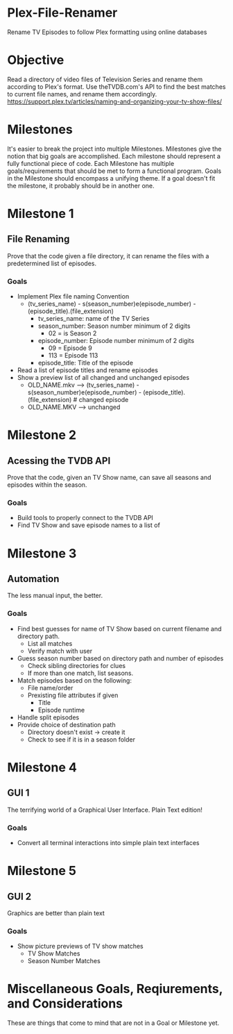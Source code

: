 # Plex-File-Renamer
Rename TV Episodes to follow Plex formatting using online databases

# Objective
Read a directory of video files of Television Series and rename them according to Plex's format.
Use theTVDB.com's API to find the best matches to current file names, and rename them accordingly.
https://support.plex.tv/articles/naming-and-organizing-your-tv-show-files/

# Milestones
It's easier to break the project into multiple Milestones. Milestones give the notion that big goals are accomplished. 
Each milestone should represent a fully functional piece of code. Each Milestone has multiple goals/requirements that should be met to form a functional program.
Goals in the Milestone should encompass a unifying theme. If a goal doesn't fit the milestone, it probably should be in another one.

# Milestone 1
## File Renaming
Prove that the code given a file directory, it can rename the files with a predetermined list of episodes.
### Goals
- Implement Plex file naming Convention
  - (tv_series_name) - s(season_number)e(episode_number) - (episode_title).(file_extension)
    - tv_series_name: name of the TV Series
    - season_number: Season number minimum of 2 digits 
      - 02 = is Season 2
    - episode_number: Episode number minimum of 2 digits 
      - 09 = Episode 9
      - 113 = Episode 113
    - episode_title: Title of the episode
- Read a list of episode titles and rename episodes
- Show a preview list of all changed and unchanged episodes
  - OLD_NAME.mkv --> (tv_series_name) - s(season_number)e(episode_number) - (episode_title).(file_extension)  # changed episode
  - OLD_NAME.MKV --> unchanged

# Milestone 2
## Acessing the TVDB API
Prove that the code, given an TV Show name, can save all seasons and episodes within the season.
### Goals
- Build tools to properly connect to the TVDB API
- Find TV Show and save episode names to a list of 
  
# Milestone 3
## Automation
The less manual input, the better. 
### Goals
- Find best guesses for name of TV Show based on current filename and directory path.
  - List all matches
  - Verify match with user
- Guess season number based on directory path and number of episodes
  - Check sibling directories for clues
  - If more than one match, list seasons.
- Match episodes based on the following:
    - File name/order 
    - Prexisting file attributes if given
      - Title
      - Episode runtime
- Handle split episodes
- Provide choice of destination path
  - Directory doesn't exist -> create it
  - Check to see if it is in a season folder
  
# Milestone 4
## GUI 1
The terrifying world of a Graphical User Interface. Plain Text edition!
### Goals
- Convert all terminal interactions into simple plain text interfaces

# Milestone 5
## GUI 2
Graphics are better than plain text
### Goals
- Show picture previews of TV show matches
  - TV Show Matches
  - Season Number Matches

# Miscellaneous Goals, Reqiurements, and Considerations
These are things that come to mind that are not in a Goal or Milestone yet.
